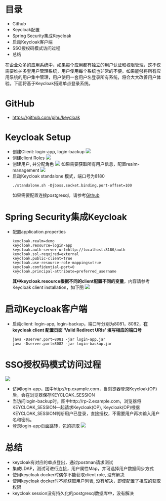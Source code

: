 # 目录
- Github
- Keycloak配置
- Spring Security集成Keycloak
- 启动Keycloak客户端
- SSO授权码模式访问过程
- 总结

在企业众多的应用系统中，如果每个应用都有独立的用户认证和权限管理，这不仅需要维护多套用户管理系统，用户使用每个系统也非常的不便。如果能够将所有应用系统的用户集中管理，用户使用一套用户名登录所有系统，将会大大改善用户体验。下面将基于Keycloak搭建单点登录系统。

# GitHub
- https://github.com/pjhu/keycloak

# Keycloak Setup
- 创建Client: login-app, login-backup
![](http://upload-images.jianshu.io/upload_images/5511393-c30a1fb76c1a23de.png?imageMogr2/auto-orient/strip%7CimageView2/2/w/620)
- 创建client Roles
![](http://upload-images.jianshu.io/upload_images/5511393-d8525d031772b45c.png?imageMogr2/auto-orient/strip%7CimageView2/2/w/620)
- 创建用户, 并分配角色
![](http://upload-images.jianshu.io/upload_images/5511393-19f111f198641da0.png?imageMogr2/auto-orient/strip%7CimageView2/2/w/620)
如果需要获取所有用户信息，配置realm-management
![](http://upload-images.jianshu.io/upload_images/5511393-a76a7413fbf022b3.png?imageMogr2/auto-orient/strip%7CimageView2/2/w/620)
- 启动Keycloak standalone 模式，端口号为8180
    ```
    ./standalone.sh -Djboss.socket.binding.port-offset=100
    ```
    如果需要配置连接postgresql，请参考[Github](https://github.com/pjhu/keycloak)
# Spring Security集成Keycloak
- 配置application.properties
    ```
    keycloak.realm=demo
    keycloak.resource=login-app
    keycloak.auth-server-url=http://localhost:8180/auth
    keycloak.ssl-required=external
    keycloak.public-client=true
    keycloak.use-resource-role-mappings=true
    keycloak.confidential-port=0
    keycloak.principal-attribute=preferred_username
    ```
    **其中keycloak.resource根据不同的client配置不同的变量**，内容请参考Keycloak client installation，如下图
    ![](http://upload-images.jianshu.io/upload_images/5511393-c5dbee4e696dee12.png?imageMogr2/auto-orient/strip%7CimageView2/2/w/620)
# 启动Keycloak客户端
- 启动client: login-app, login-backup，端口号分别为8081，8082，**在keycloak client 配置页面 ‘Valid Redirect URIs’ 填写相应的端口号**
    ```
    java -Dserver.port=8081 -jar login-app.jar
    java -Dserver.port=8082 -jar login-backup.jar
    ```
# SSO授权码模式访问过程
![](http://upload-images.jianshu.io/upload_images/5511393-769fcb2629c0840b.jpg?imageMogr2/auto-orient/strip%7CimageView2/2/w/1240)

- 访问login-app，图中http://rp.example.com，当浏览器登录Keycloak(OP)后，会在浏览器保存KEYCLOAK_SESSION
- 当访问login-backup时，图中http://rp-2.example.com，浏览器将KEYCLOAK_SESSION一起请求Keycloak(OP), Keycloak(OP)根据KEYCLOAK_SESSION判断用户已登录，直接授权，不需要用户再次输入用户名和密码。
- 登录login-app页面跳转，包的抓取
![](http://upload-images.jianshu.io/upload_images/5511393-abb64ae9c6c28ded.png?imageMogr2/auto-orient/strip%7CimageView2/2/w/620)


# 总结
- keycloak有对应的单点登出，通过postman请求测试
- 集成LDAP，测试可进行连接，用户属性Map，并可选择用户数据同步方式
- 使用keycloak docker时偶尔不能获取client role, 没有解决
- 使用keycloak docker时不能获取用户列表, 没有解决，即使配置了相应的获取权限
- keycloak session没有持久化的postgresql数据库中，没有解决




